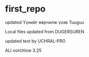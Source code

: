 # first_repo

updated Үүнийг өөрчилж үзэв Tuuguu

Local files updated from DUGERSUREN

updated text by UCHRAL-PRO

ALI oorchlow
3.25
